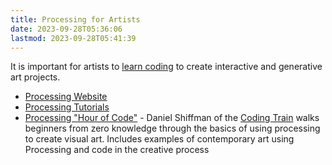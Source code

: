 ```yaml
---
title: Processing for Artists
date: 2023-09-28T05:36:06
lastmod: 2023-09-28T05:41:39
---
```

It is important for artists to [learn coding](../learn-coding.md) to create interactive and generative art projects.
- [Processing Website](https://processing.org/)
- [Processing Tutorials](https://processing.org/tutorials)
- [Processing "Hour of Code"](https://hello.processing.org/) - Daniel Shiffman of the [Coding Train](https://thecodingtrain.com/) walks beginners from zero knowledge through the basics of using processing to create visual art. Includes examples of contemporary art using Processing and code in the creative process
